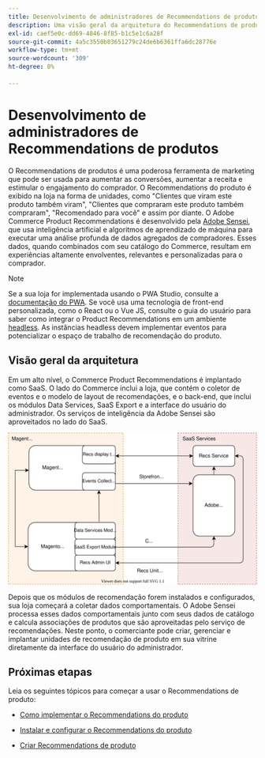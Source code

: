 ```yaml
---
title: Desenvolvimento de administradores de Recommendations de produtos
description: Uma visão geral da arquitetura do Recommendations de produtos e dos recursos de desenvolvimento.
exl-id: caef5e0c-dd69-4846-8f85-b1c5e1c6a28f
source-git-commit: 4a5c3550b03651279c24de6b6361ffa6dc28776e
workflow-type: tm+mt
source-wordcount: '309'
ht-degree: 0%

---
```


# Desenvolvimento de administradores de Recommendations de produtos

O Recommendations de produtos é uma poderosa ferramenta de marketing que pode ser usada para aumentar as conversões, aumentar a receita e estimular o engajamento do comprador. O Recommendations do produto é exibido na loja na forma de unidades, como &quot;Clientes que viram este produto também viram&quot;, &quot;Clientes que compraram este produto também compraram&quot;, &quot;Recomendado para você&quot; e assim por diante. O Adobe Commerce Product Recommendations é desenvolvido pela [Adobe Sensei](https://www.adobe.com/sensei.html), que usa inteligência artificial e algoritmos de aprendizado de máquina para executar uma análise profunda de dados agregados de compradores. Esses dados, quando combinados com seu catálogo do Commerce, resultam em experiências altamente envolventes, relevantes e personalizadas para o comprador.

>[!NOTE]
>
>Se a sua loja for implementada usando o PWA Studio, consulte a [documentação do PWA](https://developer.adobe.com/commerce/pwa-studio/integrations/product-recommendations/). Se você usa uma tecnologia de front-end personalizada, como o React ou o Vue JS, consulte o guia do usuário para saber como integrar o Product Recommendations em um ambiente [headless](headless.md). As instâncias headless devem implementar eventos para potencializar o espaço de trabalho de recomendação do produto.

## Visão geral da arquitetura

Em um alto nível, o Commerce Product Recommendations é implantado como SaaS. O lado do Commerce inclui a loja, que contém o coletor de eventos e o modelo de layout de recomendações, e o back-end, que inclui os módulos Data Services, SaaS Export e a interface do usuário do administrador. Os serviços de inteligência da Adobe Sensei são aproveitados no lado do SaaS.

![Diagrama de arquitetura de recomendações de produto](assets/arch-diag-sensei.svg)

Depois que os módulos de recomendação forem instalados e configurados, sua loja começará a coletar dados comportamentais. O Adobe Sensei processa esses dados comportamentais junto com seus dados de catálogo e calcula associações de produtos que são aproveitadas pelo serviço de recomendações. Neste ponto, o comerciante pode criar, gerenciar e implantar unidades de recomendação de produto em sua vitrine diretamente da interface do usuário do administrador.

## Próximas etapas

Leia os seguintes tópicos para começar a usar o Recommendations de produto:

- [Como implementar o Recommendations do produto](implementation-workflow.md)

- [Instalar e configurar o Recommendations do produto](install-configure.md)

- [Criar Recommendations de produto](create.md)
